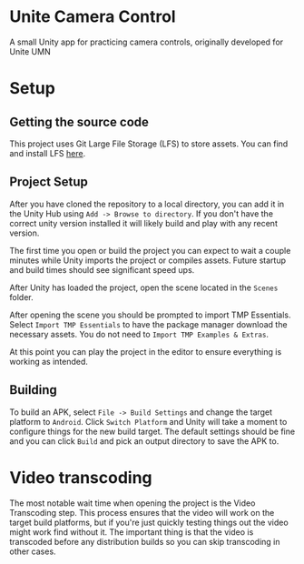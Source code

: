 # Unite Camera Control
A small Unity app for practicing camera controls, originally developed for Unite UMN

# Setup

## Getting the source code

This project uses Git Large File Storage (LFS) to store assets. You can find and install LFS [here](https://git-lfs.github.com/).

## Project Setup

After you have cloned the repository to a local directory, you can add it in the Unity Hub using `Add -> Browse to directory`. If you don't have the correct unity version installed it will likely build and play with any recent version.

The first time you open or build the project you can expect to wait a couple minutes while Unity imports the project or compiles assets. Future startup and build times should see significant speed ups.

After Unity has loaded the project, open the scene located in the `Scenes` folder.

After opening the scene you should be prompted to import TMP Essentials. Select `Import TMP Essentials` to have the package manager download the necessary assets. You do not need to `Import TMP Examples & Extras`.

At this point you can play the project in the editor to ensure everything is working as intended.

## Building

To build an APK, select `File -> Build Settings` and change the target platform to `Android`. Click `Switch Platform` and Unity will take a moment to configure things for the new build target. The default settings should be fine and you can click `Build` and pick an output directory to save the APK to.

# Video transcoding

The most notable wait time when opening the project is the Video Transcoding step. This process ensures that the video will work on the target build platforms, but if you're just quickly testing things out the video might work find without it. The important thing is that the video is transcoded before any distribution builds so you can skip transcoding in other cases.